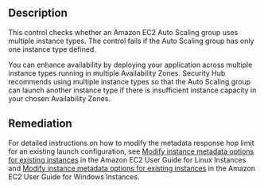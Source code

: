 ## Description

This control checks whether an Amazon EC2 Auto Scaling group uses multiple instance types. The control fails if the Auto Scaling group has only one instance type defined.

You can enhance availability by deploying your application across multiple instance types running in multiple Availability Zones. Security Hub recommends using multiple instance types so that the Auto Scaling group can launch another instance type if there is insufficient instance capacity in your chosen Availability Zones.

## Remediation

For detailed instructions on how to modify the metadata response hop limit for an existing launch configuration, see [Modify instance metadata options for existing instances](https://docs.aws.amazon.com/AWSEC2/latest/UserGuide/configuring-instance-metadata-options.html#configuring-IMDS-existing-instances) in the Amazon EC2 User Guide for Linux Instances and [Modify instance metadata options for existing instances](https://docs.aws.amazon.com/AWSEC2/latest/WindowsGuide/configuring-instance-metadata-options.html#configuring-IMDS-existing-instances) in the Amazon EC2 User Guide for Windows Instances.
